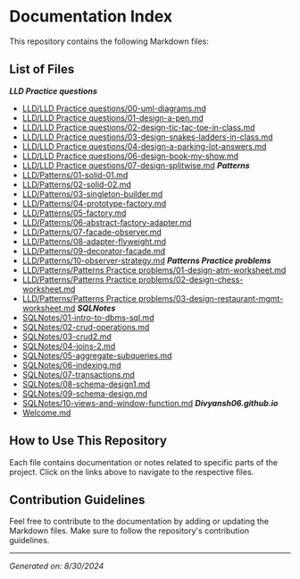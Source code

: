 # Documentation Index

This repository contains the following Markdown files:

## List of Files
***LLD Practice questions***
- [LLD/LLD Practice questions/00-uml-diagrams.md](https://divyansh06.github.io/LLD/LLD%20Practice%20questions/00-uml-diagrams.html)
- [LLD/LLD Practice questions/01-design-a-pen.md](https://divyansh06.github.io/LLD/LLD%20Practice%20questions/01-design-a-pen.html)
- [LLD/LLD Practice questions/02-design-tic-tac-toe-in-class.md](https://divyansh06.github.io/LLD/LLD%20Practice%20questions/02-design-tic-tac-toe-in-class.html)
- [LLD/LLD Practice questions/03-design-snakes-ladders-in-class.md](https://divyansh06.github.io/LLD/LLD%20Practice%20questions/03-design-snakes-ladders-in-class.html)
- [LLD/LLD Practice questions/04-design-a-parking-lot-answers.md](https://divyansh06.github.io/LLD/LLD%20Practice%20questions/04-design-a-parking-lot-answers.html)
- [LLD/LLD Practice questions/06-design-book-my-show.md](https://divyansh06.github.io/LLD/LLD%20Practice%20questions/06-design-book-my-show.html)
- [LLD/LLD Practice questions/07-design-splitwise.md](https://divyansh06.github.io/LLD/LLD%20Practice%20questions/07-design-splitwise.html)
***Patterns***
- [LLD/Patterns/01-solid-01.md](https://divyansh06.github.io/LLD/Patterns/01-solid-01.html)
- [LLD/Patterns/02-solid-02.md](https://divyansh06.github.io/LLD/Patterns/02-solid-02.html)
- [LLD/Patterns/03-singleton-builder.md](https://divyansh06.github.io/LLD/Patterns/03-singleton-builder.html)
- [LLD/Patterns/04-prototype-factory.md](https://divyansh06.github.io/LLD/Patterns/04-prototype-factory.html)
- [LLD/Patterns/05-factory.md](https://divyansh06.github.io/LLD/Patterns/05-factory.html)
- [LLD/Patterns/06-abstract-factory-adapter.md](https://divyansh06.github.io/LLD/Patterns/06-abstract-factory-adapter.html)
- [LLD/Patterns/07-facade-observer.md](https://divyansh06.github.io/LLD/Patterns/07-facade-observer.html)
- [LLD/Patterns/08-adapter-flyweight.md](https://divyansh06.github.io/LLD/Patterns/08-adapter-flyweight.html)
- [LLD/Patterns/09-decorator-facade.md](https://divyansh06.github.io/LLD/Patterns/09-decorator-facade.html)
- [LLD/Patterns/10-observer-strategy.md](https://divyansh06.github.io/LLD/Patterns/10-observer-strategy.html)
***Patterns Practice problems***
- [LLD/Patterns/Patterns Practice problems/01-design-atm-worksheet.md](https://divyansh06.github.io/LLD/Patterns/Patterns%20Practice%20problems/01-design-atm-worksheet.html)
- [LLD/Patterns/Patterns Practice problems/02-design-chess-worksheet.md](https://divyansh06.github.io/LLD/Patterns/Patterns%20Practice%20problems/02-design-chess-worksheet.html)
- [LLD/Patterns/Patterns Practice problems/03-design-restaurant-mgmt-worksheet.md](https://divyansh06.github.io/LLD/Patterns/Patterns%20Practice%20problems/03-design-restaurant-mgmt-worksheet.html)
***SQLNotes***
- [SQLNotes/01-intro-to-dbms-sql.md](https://divyansh06.github.io/SQLNotes/01-intro-to-dbms-sql.html)
- [SQLNotes/02-crud-operations.md](https://divyansh06.github.io/SQLNotes/02-crud-operations.html)
- [SQLNotes/03-crud2.md](https://divyansh06.github.io/SQLNotes/03-crud2.html)
- [SQLNotes/04-joins-2.md](https://divyansh06.github.io/SQLNotes/04-joins-2.html)
- [SQLNotes/05-aggregate-subqueries.md](https://divyansh06.github.io/SQLNotes/05-aggregate-subqueries.html)
- [SQLNotes/06-indexing.md](https://divyansh06.github.io/SQLNotes/06-indexing.html)
- [SQLNotes/07-transactions.md](https://divyansh06.github.io/SQLNotes/07-transactions.html)
- [SQLNotes/08-schema-design1.md](https://divyansh06.github.io/SQLNotes/08-schema-design1.html)
- [SQLNotes/09-schema-design.md](https://divyansh06.github.io/SQLNotes/09-schema-design.html)
- [SQLNotes/10-views-and-window-function.md](https://divyansh06.github.io/SQLNotes/10-views-and-window-function.html)
***Divyansh06.github.io***
- [Welcome.md](https://divyansh06.github.io/Welcome.html)

## How to Use This Repository

Each file contains documentation or notes related to specific parts of the project. Click on the links above to navigate to the respective files.

## Contribution Guidelines

Feel free to contribute to the documentation by adding or updating the Markdown files. Make sure to follow the repository's contribution guidelines.

---

*Generated on: 8/30/2024*